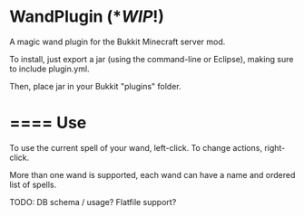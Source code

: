 WandPlugin (****WIP***!)
==========

A magic wand plugin for the Bukkit Minecraft server mod.

To install, just export a jar (using the command-line or Eclipse), making sure to include plugin.yml.

Then, place jar in your Bukkit "plugins" folder.

====
Use
====

To use the current spell of your wand, left-click.
To change actions, right-click.

More than one wand is supported, each wand can have a name and ordered list of spells.

TODO: DB schema / usage? Flatfile support?